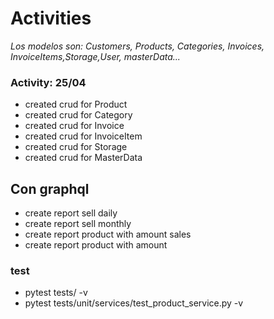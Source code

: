 # Activities

*Los modelos son: Customers, Products, Categories, Invoices, InvoiceItems,Storage,User, masterData...*

### Activity: 25/04
- created crud for Product
- created crud for Category
- created crud for Invoice
- created crud for InvoiceItem
- created crud for Storage
- created crud for MasterData

## Con graphql
- create report sell daily
- create report sell monthly
- create report product with amount sales
- create report product with amount 



### test
- pytest tests/ -v
- pytest tests/unit/services/test_product_service.py -v